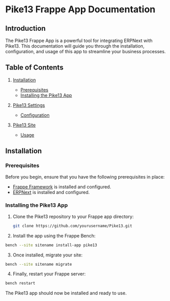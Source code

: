 # Pike13 Frappe App Documentation

## Introduction

The Pike13 Frappe App is a powerful tool for integrating ERPNext with Pike13. This documentation will guide you through the installation, configuration, and usage of this app to streamline your business processes.

## Table of Contents

1. [Installation](#installation)
    - [Prerequisites](#prerequisites)
    - [Installing the Pike13 App](#installing-the-pike13-app)

2. [Pike13 Settings](#pike13-settings)
    - [Configuration](#configuration)

3. [Pike13 Site](#pike13-site)
    - [Usage](#usage)

## Installation

### Prerequisites

Before you begin, ensure that you have the following prerequisites in place:

- [Frappe Framework](https://frappeframework.com/) is installed and configured.
- [ERPNext](https://github.com/frappe/erpnext) is installed and configured.

### Installing the Pike13 App

1. Clone the Pike13 repository to your Frappe app directory:

   ```bash
   git clone https://github.com/yourusername/Pike13.git

2. Install the app using the Frappe Bench:

  ```bash
  bench --site sitename install-app pike13
```

3. Once installed, migrate your site:

```bash
bench --site sitename migrate
```
4. Finally, restart your Frappe server:

```bash
bench restart
```

The Pike13 app should now be installed and ready to use.
